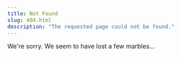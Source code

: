 ```yaml
---
title: Not Found
slug: 404.html
description: "The requested page could not be found."
---
```


We're sorry. We seem to have lost a few marbles...
